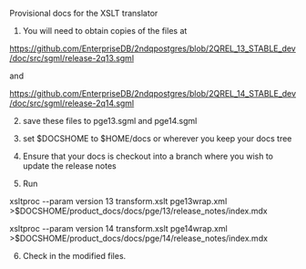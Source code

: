 Provisional docs for the XSLT translator

1) You will need to obtain copies of the files at

https://github.com/EnterpriseDB/2ndqpostgres/blob/2QREL_13_STABLE_dev/doc/src/sgml/release-2q13.sgml

and

https://github.com/EnterpriseDB/2ndqpostgres/blob/2QREL_14_STABLE_dev/doc/src/sgml/release-2q14.sgml

2) save these files to pge13.sgml and pge14.sgml

3) set $DOCSHOME to $HOME/docs or wherever you keep your docs tree

4) Ensure that your docs is checkout into a branch where you wish to update the release notes

5) Run

xsltproc --param version 13  transform.xslt pge13wrap.xml >$DOCSHOME/product_docs/docs/pge/13/release_notes/index.mdx

xsltproc --param version 14  transform.xslt pge14wrap.xml >$DOCSHOME/product_docs/docs/pge/14/release_notes/index.mdx

6) Check in the modified files.




